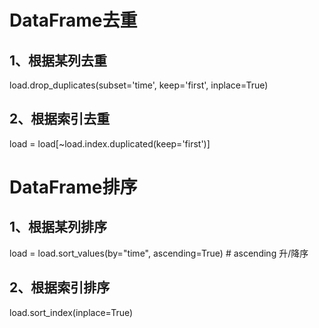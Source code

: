 # DataFrame去重

## 1、根据某列去重

load.drop_duplicates(subset='time', keep='first', inplace=True)

## 2、根据索引去重

load = load[~load.index.duplicated(keep='first')]

# DataFrame排序

## 1、根据某列排序

load = load.sort_values(by="time", ascending=True)   #  ascending 升/降序

## 2、根据索引排序

load.sort_index(inplace=True)
